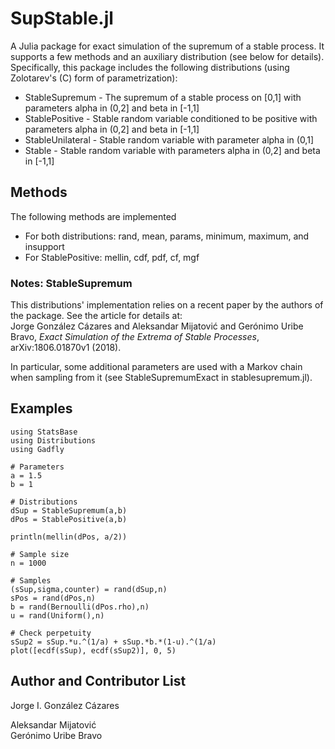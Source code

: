 # SupStable.jl
A Julia package for exact simulation of the supremum of a stable process. It supports a few methods and an auxiliary distribution (see below for details). Specifically, this package includes the following distributions (using Zolotarev's (C) form of parametrization):
<ul>
  <li>StableSupremum - The supremum of a stable process on [0,1] with parameters alpha in (0,2] and beta in [-1,1]</li>
  <li>StablePositive - Stable random variable conditioned to be positive with parameters alpha in (0,2] and beta in [-1,1]</li>
  <li>StableUnilateral - Stable random variable with parameter alpha in (0,1]</li>
  <li>Stable - Stable random variable with parameters alpha in (0,2] and beta in [-1,1]</li>
</ul>

## Methods
The following methods are implemented
<ul>
  <li>For both distributions: rand, mean, params, minimum, maximum, and insupport</li>
  <li>For StablePositive: mellin, cdf, pdf, cf, mgf</li>
</ul>

### Notes: StableSupremum
This distributions' implementation relies on a recent paper by the authors of the package. See the article for details at:  
Jorge González Cázares and Aleksandar Mijatović and Gerónimo Uribe Bravo, *Exact Simulation of the Extrema of Stable Processes*,  arXiv:1806.01870v1 (2018).  

In particular, some additional parameters are used with a Markov chain when sampling from it (see StableSupremumExact in stablesupremum.jl).

## Examples
    using StatsBase
    using Distributions
    using Gadfly
        
    # Parameters
    a = 1.5
    b = 1
    
    # Distributions
    dSup = StableSupremum(a,b)
    dPos = StablePositive(a,b)
        
    println(mellin(dPos, a/2))
    
    # Sample size
    n = 1000
        
    # Samples
    (sSup,sigma,counter) = rand(dSup,n)
    sPos = rand(dPos,n)
    b = rand(Bernoulli(dPos.rho),n)
    u = rand(Uniform(),n)
    
    # Check perpetuity
    sSup2 = sSup.*u.^(1/a) + sSup.*b.*(1-u).^(1/a)
    plot([ecdf(sSup), ecdf(sSup2)], 0, 5)
        

## Author and Contributor List
Jorge I. González Cázares

Aleksandar Mijatović  
Gerónimo Uribe Bravo
